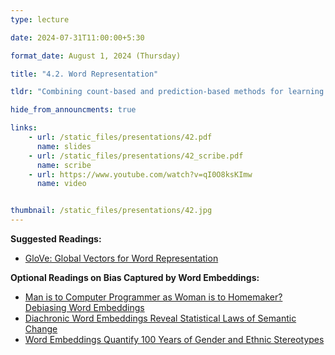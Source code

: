 ```yaml
---
type: lecture

date: 2024-07-31T11:00:00+5:30

format_date: August 1, 2024 (Thursday)

title: "4.2. Word Representation"

tldr: "Combining count-based and prediction-based methods for learning word representations &ndash; GloVe."

hide_from_announcments: true

links: 
    - url: /static_files/presentations/42.pdf
      name: slides
    - url: /static_files/presentations/42_scribe.pdf
      name: scribe
    - url: https://www.youtube.com/watch?v=qI0O8ksKImw
      name: video


thumbnail: /static_files/presentations/42.jpg
---
```


<!-- Other additional contents using markdown -->
**Suggested Readings:**
- [GloVe: Global Vectors for Word Representation](https://aclanthology.org/D14-1162.pdf)
  
**Optional Readings on Bias Captured by Word Embeddings:**
- [Man is to Computer Programmer as Woman is to Homemaker? Debiasing Word Embeddings](https://papers.nips.cc/paper_files/paper/2016/file/a486cd07e4ac3d270571622f4f316ec5-Paper.pdf)
- [Diachronic Word Embeddings Reveal Statistical Laws of Semantic Change](https://aclanthology.org/P16-1141.pdf)
- [Word Embeddings Quantify 100 Years of Gender and Ethnic Stereotypes](https://arxiv.org/pdf/1711.08412)
